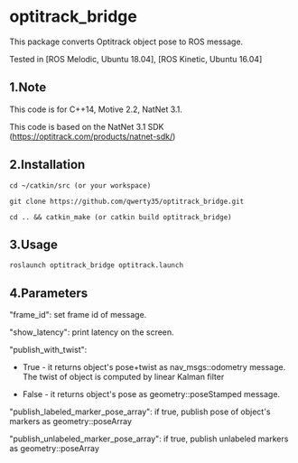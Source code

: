 # optitrack_bridge

This package converts Optitrack object pose to ROS message.

Tested in [ROS Melodic, Ubuntu 18.04], [ROS Kinetic, Ubuntu 16.04]


1.Note
------
This code is for C++14, Motive 2.2, NatNet 3.1.

This code is based on the NatNet 3.1 SDK (https://optitrack.com/products/natnet-sdk/)



2.Installation
------
    cd ~/catkin/src (or your workspace)

    git clone https://github.com/qwerty35/optitrack_bridge.git

    cd .. && catkin_make (or catkin build optitrack_bridge)



3.Usage
------
    roslaunch optitrack_bridge optitrack.launch


4.Parameters
-----
"frame_id": set frame id of message.

"show_latency": print latency on the screen.

"publish_with_twist":

+ True - it returns object's pose+twist as nav_msgs::odometry message. The twist of object is computed by linear Kalman filter

+ False - it returns object's pose as geometry::poseStamped message.

"publish_labeled_marker_pose_array": if true, publish pose of object's markers as geometry::poseArray

"publish_unlabeled_marker_pose_array": if true, publish unlabeled markers as geometry::poseArray